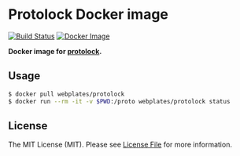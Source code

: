 # Protolock Docker image

[![Build Status](https://travis-ci.com/webplates/docker-protolock.svg?branch=master)](https://travis-ci.com/webplates/docker-protolock)
[![Docker Image](https://img.shields.io/badge/docker%20image-webplates%2Fprotolock-blue.svg?style=flat-square)](https://hub.docker.com/r/webplates/protolock)

**Docker image for [protolock](https://github.com/nilslice/protolock).**


## Usage

```bash
$ docker pull webplates/protolock
$ docker run --rm -it -v $PWD:/proto webplates/protolock status
```


## License

The MIT License (MIT). Please see [License File](LICENSE) for more information.
